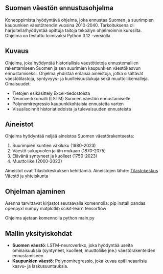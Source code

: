 ## Suomen väestön ennustusohjelma

Koneoppimista hyödyntävä ohjelma, joka ennustaa Suomen ja suurimpien kaupunkien väestötrendin vuosina 2010-2040. Tarkoituksena oli harjoitella/hyödyntää opittuja taitoja tekoälyn ohjelmoinnin kurssilta. Ohjelma on testattu toimivaksi Python 3.12 -versiolla.

## Kuvaus

Ohjelma, joka hyödyntää historiallisia väestötietoja ennustemallien rakentamiseen Suomen ja sen suurimien kaupunkien väestökasvun ennustamiseksi. Ohjelma yhdistää erilaisia aineistoja, jotka sisältävät väestötilastoja, syntyvyys- ja kuolleisuuslukuja sekä muuttoliikemalleja.<br/>
Omaisuudet:
  - Tietojen esikäsittely Excel-tiedostoista
  - Neuroverkkomalli (LSTM) Suomen väestön ennustamiselle
  - Polynomiregressio kaupunkikohtaisia ennusteita varten
  - Visualisoinnit historiatiedoista ja tulevaisuuden ennusteista

## Aineistot
Ohjelma hyödyntää neljää aineistoa Suomen väestörakenteesta:
  1. Suurimpien kuntien väkiluku (1980-2023)
  2. Väestö sukupuolen ja iän mukaan (1870-2075)
  3. Elävänä syntyneet ja kuolleet (1750-2023)
  4. Muuttoliike (2000-2023)

Aineistot ovat Tilastokeskuksen kehittämiä. Aineistojen lähde: [Tilastokeskus Väestö ja yhteiskunta](https://pxhopea2.stat.fi/sahkoiset_julkaisut/vuosikirja2024/html/suom0011.htm)

## Ohjelman ajaminen

Asenna tarvittavat kirjastot seuraavalla komennolla: pip install pandas openpyxl numpy matplotlib scikit-learn tensorflow

Ohjelma ajetaan komennolla python main.py

## Mallin yksityiskohdat
 - **Suomen väestö**: LSTM-neuroverkko, joka hyödyntää useita ominaisuuksia (syntyneet, kuolleet, muuttoliike jne.) väestörakenteiden ennustamiseen.
 - **Kaupunkien väestö**: Polynomiregressio, joka kuvaa epälineaariisia kasvu- ja laskusuuntauksia.
